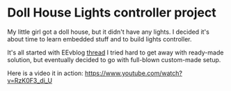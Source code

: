 # Doll House Lights controller project

My little girl got a doll house, but it didn't
have any lights. I decided it's about time to learn
embedded stuff and to build lights controller.

It's all started with EEvblog [thread](https://www.eevblog.com/forum/beginners/multi-channel-led-controller-for-doll-house)
I tried hard to get away with ready-made solution,
but eventually decided to go with full-blown custom-made setup.

Here is a video it in action: https://www.youtube.com/watch?v=RzK0F3_di_U
